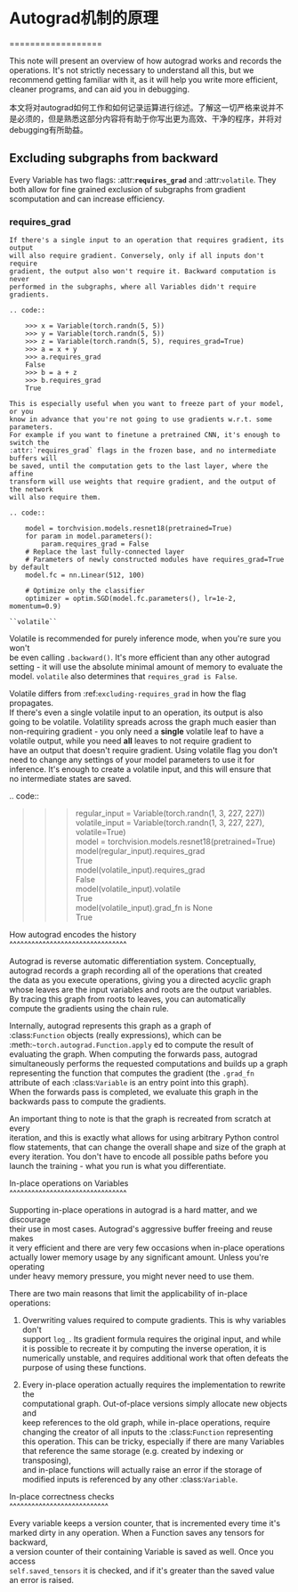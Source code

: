 # Autograd机制的原理

==================

This note will present an overview of how autograd works and records the operations. It's not strictly necessary to understand all this, but we recommend getting familiar with it, as it will help you write more efficient, cleaner programs, and can aid you in debugging.

本文将对autograd如何工作和如何记录运算进行综述。了解这一切严格来说并不是必须的，但是熟悉这部分内容将有助于你写出更为高效、干净的程序，并将对debugging有所助益。

## Excluding subgraphs from backward

Every Variable has two flags: :attr:**`requires_grad`** and :attr:`volatile`. They both allow for fine grained exclusion of subgraphs from gradient scomputation and can increase efficiency.

### requires\_grad

```~~~~~
If there's a single input to an operation that requires gradient, its output
will also require gradient. Conversely, only if all inputs don't require
gradient, the output also won't require it. Backward computation is never
performed in the subgraphs, where all Variables didn't require gradients.

.. code::

    >>> x = Variable(torch.randn(5, 5))
    >>> y = Variable(torch.randn(5, 5))
    >>> z = Variable(torch.randn(5, 5), requires_grad=True)
    >>> a = x + y
    >>> a.requires_grad
    False
    >>> b = a + z
    >>> b.requires_grad
    True

This is especially useful when you want to freeze part of your model, or you
know in advance that you're not going to use gradients w.r.t. some parameters.
For example if you want to finetune a pretrained CNN, it's enough to switch the
:attr:`requires_grad` flags in the frozen base, and no intermediate buffers will
be saved, until the computation gets to the last layer, where the affine
transform will use weights that require gradient, and the output of the network
will also require them.

.. code::

    model = torchvision.models.resnet18(pretrained=True)
    for param in model.parameters():
        param.requires_grad = False
    # Replace the last fully-connected layer
    # Parameters of newly constructed modules have requires_grad=True by default
    model.fc = nn.Linear(512, 100)

    # Optimize only the classifier
    optimizer = optim.SGD(model.fc.parameters(), lr=1e-2, momentum=0.9)

``volatile``
```

Volatile is recommended for purely inference mode, when you're sure you won't  
be even calling `.backward()`. It's more efficient than any other autograd  
setting - it will use the absolute minimal amount of memory to evaluate the  
model. `volatile` also determines that `requires_grad is False`.

Volatile differs from :ref:`excluding-requires_grad` in how the flag propagates.  
If there's even a single volatile input to an operation, its output is also  
going to be volatile. Volatility spreads across the graph much easier than  
non-requiring gradient - you only need a **single** volatile leaf to have a  
volatile output, while you need **all** leaves to not require gradient to  
have an output that doesn't require gradient. Using volatile flag you don't  
need to change any settings of your model parameters to use it for  
inference. It's enough to create a volatile input, and this will ensure that  
no intermediate states are saved.

.. code::

> > > regular\_input = Variable\(torch.randn\(1, 3, 227, 227\)\)  
> > > volatile\_input = Variable\(torch.randn\(1, 3, 227, 227\), volatile=True\)  
> > > model = torchvision.models.resnet18\(pretrained=True\)  
> > > model\(regular\_input\).requires\_grad  
> > >     True  
> > > model\(volatile\_input\).requires\_grad  
> > >     False  
> > > model\(volatile\_input\).volatile  
> > >     True  
> > > model\(volatile\_input\).grad\_fn is None  
> > >     True

How autograd encodes the history  
^^^^^^^^^^^^^^^^^^^^^^^^^^^^^^^^

Autograd is reverse automatic differentiation system.  Conceptually,  
autograd records a graph recording all of the operations that created  
the data as you execute operations, giving you a directed acyclic graph  
whose leaves are the input variables and roots are the output variables.  
By tracing this graph from roots to leaves, you can automatically  
compute the gradients using the chain rule.

Internally, autograd represents this graph as a graph of  
:class:`Function` objects \(really expressions\), which can be  
:meth:`~torch.autograd.Function.apply` ed to compute the result of  
evaluating the graph.  When computing the forwards pass, autograd  
simultaneously performs the requested computations and builds up a graph  
representing the function that computes the gradient \(the `.grad_fn`  
attribute of each :class:`Variable` is an entry point into this graph\).  
When the forwards pass is completed, we evaluate this graph in the  
backwards pass to compute the gradients.

An important thing to note is that the graph is recreated from scratch at every  
iteration, and this is exactly what allows for using arbitrary Python control  
flow statements, that can change the overall shape and size of the graph at  
every iteration. You don't have to encode all possible paths before you  
launch the training - what you run is what you differentiate.

In-place operations on Variables  
^^^^^^^^^^^^^^^^^^^^^^^^^^^^^^^^

Supporting in-place operations in autograd is a hard matter, and we discourage  
their use in most cases. Autograd's aggressive buffer freeing and reuse makes  
it very efficient and there are very few occasions when in-place operations  
actually lower memory usage by any significant amount. Unless you're operating  
under heavy memory pressure, you might never need to use them.

There are two main reasons that limit the applicability of in-place operations:

1. Overwriting values required to compute gradients. This is why variables don't  
   support `log_`. Its gradient formula requires the original input, and while  
   it is possible to recreate it by computing the inverse operation, it is  
   numerically unstable, and requires additional work that often defeats the  
   purpose of using these functions.

2. Every in-place operation actually requires the implementation to rewrite the  
   computational graph. Out-of-place versions simply allocate new objects and  
   keep references to the old graph, while in-place operations, require  
   changing the creator of all inputs to the :class:`Function` representing  
   this operation. This can be tricky, especially if there are many Variables  
   that reference the same storage \(e.g. created by indexing or transposing\),  
   and in-place functions will actually raise an error if the storage of  
   modified inputs is referenced by any other :class:`Variable`.

In-place correctness checks  
^^^^^^^^^^^^^^^^^^^^^^^^^^^

Every variable keeps a version counter, that is incremented every time it's  
marked dirty in any operation. When a Function saves any tensors for backward,  
a version counter of their containing Variable is saved as well. Once you access  
`self.saved_tensors` it is checked, and if it's greater than the saved value  
an error is raised.

